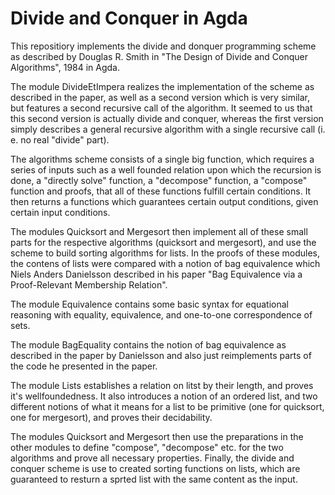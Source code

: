 # Divide and Conquer in Agda

This repositiory implements the divide and donquer programming scheme as described by  Douglas R. Smith in "The Design of Divide and Conquer Algorithms", 1984 in Agda. 

The module DivideEtImpera realizes the implementation of the scheme as described in the paper, as well as a second version which is very similar, but features a second recursive call of the algorithm. It seemed to us that this second version is actually divide and conquer, whereas the first version simply describes a general recursive algorithm with a single recursive call (i. e. no real "divide" part).

The algorithms scheme consists of a single big function, which requires a series of inputs such as a well founded relation upon which the recursion is done, a "directly solve" function, a "decompose" function, a "compose" function and proofs, that all of these functions fulfill certain conditions. It then returns a functions which guarantees certain output conditions, given certain input conditions.

The modules Quicksort and Mergesort then implement all of these small parts for the respective algorithms (quicksort and mergesort), and use the scheme to build sorting algorithms for lists. In the proofs of these modules, the contens of lists were compared with a notion of bag equivalence which Niels Anders Danielsson described in his paper "Bag Equivalence via a Proof-Relevant Membership Relation".

The module Equivalence contains some basic syntax for equational reasoning with equality, equivalence, and one-to-one correspondence of sets. 

The module BagEquality contains the notion of bag equivalence as described in the paper by Danielsson and also just reimplements parts of the code he presented in the paper.

The module Lists establishes a relation on litst by their length, and proves it's wellfoundedness. It also introduces a notion of an ordered list, and two different notions of what it means for a list to be primitive (one for quicksort, one for mergesort), and proves their decidability.

The modules Quicksort and Mergesort then use the preparations in the other modules to define "compose", "decompose" etc. for the two algorithms and prove all necessary properties. Finally, the divide and conquer scheme is use to created sorting functions on lists, which are guaranteed to resturn a sprted list with the same content as the input.  

